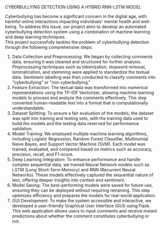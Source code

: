 CYBERBULLYING DETECTION USING A HYBRID RNN-LSTM MODEL

Cyberbullying has become a significant concern in the digital age, with harmful online 
interactions impacting individuals' mental health and well-being. To address this issue, our 
project aims to develop an automated cyberbullying detection system using a combination of 
machine learning and deep learning techniques.  
This project successfully tackles the problem of cyberbullying detection through the following 
comprehensive steps: 
1. Data Collection and Preprocessing: 
We began by collecting comments data, ensuring it was cleaned and structured for 
further analysis. Preprocessing techniques such as tokenization, stopword removal, 
lemmatization, and stemming were applied to standardize the textual data. Sentiment 
labelling was then conducted to classify comments into "cyberbullying" or "non
cyberbullying." 
2. Feature Extraction: 
The textual data was transformed into numerical representations using the TF-IDF 
Vectorizer, allowing machine learning models to process and analyze the comments 
effectively. This step converted human-readable text into a format that is 
computationally understandable. 
3. Dataset Splitting: 
To ensure a fair evaluation of the models, the dataset was split into training and testing 
sets, with the training data used to build the models and the testing data reserved for 
performance validation. 
4. Model Training: 
We employed multiple machine learning algorithms, including Logistic Regression, 
Random Forest Classifier, Multinomial Naive Bayes, and Support Vector Machine 
(SVM). Each model was trained, evaluated, and compared based on metrics such as 
accuracy, precision, recall, and F1-score. 
5. Deep Learning Integration: 
To enhance performance and handle complex sequential data, we trained Neural 
Network models such as LSTM (Long Short-Term Memory) and RNN (Recurrent 
Neural Networks). These models effectively captured the sequential nature of text, 
offering deeper insights into context and sentiment. 
6. Model Saving: 
The best-performing models were saved for future use, ensuring they can be deployed 
without requiring retraining. This step optimizes efficiency and prepares the models for 
real-world application. 
7. GUI Development: 
To make the system accessible and interactive, we developed a user-friendly Graphical 
User Interface (GUI) using Flask. This web application allows users to input comments 
and receive instant predictions about whether the comment constitutes cyberbullying 
or not. 
